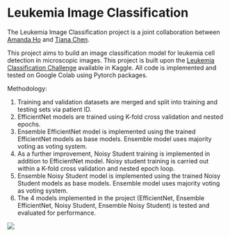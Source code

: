 # Leukemia Image Classification

The Leukemia Image Classification project is a joint collaboration between [Amanda Ho](https://github.com/Amandahsr) and [Tiana Chen](https://github.com/Tianananana). 

This project aims to build an image classification model for leukemia cell detection in microscopic images. This project is built upon the [Leukemia Classification Challenge](https://www.kaggle.com/andrewmvd/leukemia-classification) available in Kaggle. All code is implemented and tested on Google Colab using Pytorch packages.

Methodology:
1. Training and validation datasets are merged and split into training and testing sets via patient ID.
2. EfficientNet models are trained using K-fold cross validation and nested epochs.
3. Ensemble EfficientNet model is implemented using the trained EfficientNet models as base models. Ensemble model uses majority voting as voting system.
4. As a further improvement, Noisy Student training is implemented in addition to EfficientNet model. Noisy student training is carried out within a K-fold cross validation and nested epoch loop.
5. Ensemble Noisy Student model is implemented using the trained Noisy Student models as base models. Ensemble model uses majority voting as voting system.
6. The 4 models implemented in the project (EfficientNet, Ensemble EfficientNet, Noisy Student, Ensemble Noisy Student) is tested and evaluated for performance.

![](https://github.com/Amandahsr/ZB4171_LeukemiaImageClassification-Ongoing-/blob/main/Project%20Overview.png) 
